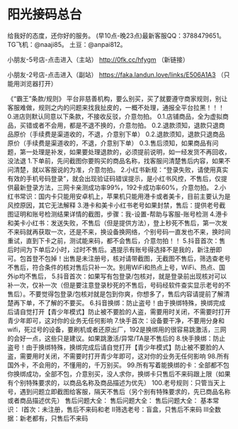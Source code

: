# 阳光接码总台
给我好的态度，还你好的服务。
(早10点-晚23点)最新客服QQ：3788479651。
TG飞机：@naaji85。
土豆：@anpai812。

小朋友-5号店-点击进入（主站）
http://0fk.cc/hfygm
（新链接）

小朋友-2号店-点击进入（副站）
https://faka.landun.love/links/E506A1A3
（只能用浏览器打开）

《“霸王”条款/规则》
平台非慈善机构，要么别买，买了就要遵守商家规则，别让客服难做，规则之内的问题来找我扯皮的，一概不处理，通报全平台拉黑！！！
0.进店则默认同意以下条款，不接收反驳，介意勿拍。
0.1.店铺商品，全为虚拟商品，买错或者不会用，都是不退不换的，介意勿拍。
0.2.退款须知，退款只退商品原价（手续费是渠道收的，不退，介意别下单）
0.2.退款须知，退款只退商品原价（手续费是渠道收的，不退，介意别下单）
0.3.售后须知，如果商品有问题，第一处理是补发，如果要处理退款的，必须提前说明，如一经发货不再回收，没法退
1.下单前，先问截图你要购买的商品名称，找客服问清楚售后内容，如果不问清楚，就以客服说的为准，介意勿拍。
2.小红书新规：“登录失败，请使用真实有效的手机号码登录”，就会出现验证码错误提示，是小红书风控，不售后，仅提供最新登录方法，三网卡亲测成功率99%，192卡成功率60%，介意勿拍。
2.小红书常识：国内卡只能用安卓机上，苹果机只能用港卡或者美卡，目前主要认为是风控原因，其它无法解释
3.港卡和美卡小红书老号如果封禁，售后：提供老号截图证明和账号检测结果详情的截图，步骤：我-设置-帮助与客服-账号检测
4.港卡和美卡小红书：发送失败，不售后（但是提供方法），登上秒死不售后，第一次发不来码就再获取一次，还是不来，换设备换网络，个别号码一直发也不来，换时间重试，直到下卡之前，测试能来码，都不会售后，介意勿拍！！
5.抖音首次：售后时间为下单后2小时，过时不售后。遇提示有账号得选择不是我的，新注册即可。包首登不包掉！出售是未注册号，核对请带截图，无截图不售后，筛选查老号不售后，符合条件的核对售后只补一次。别用WiFi和热点上号，WiFi、热点、国外ip均不售后，
5.抖音首次：如果写有包登录/包核对，就是登录前出现核对可以补一次，仅补一次（但是要注意登录秒死的不售后，号码经软件查实显示老号的不售后）。不要觉得包登录/包核对就是包到你爽，你想多了，售后内容请提前了解清楚再下单，不了解的不要买。
6.抖音换绑：防止盗号！﻿由于换绑特殊，换绑完成后请自觉打开【青少年模式】防止被不要脸的人盗，需要用时关闭，不需要时打开青少年即可，这对你的业务无任何影响
7.快手首次：设备要干净，不要用分身和wifi，死过号的设备，要刷机或者还原出厂，192是换绑用的很容易跳激活，三网的会好一点，这些只是建议。如果跳激活/异常/TA是不售后的
8.快手换绑：防止盗号！﻿由于换绑特殊，换绑完成后请自觉打开【青少年模式】防止被不要脸的人盗，需要用时关闭，不需要时打开青少年即可，这对你的业务无任何影响
98.所有国外卡，不会用的，不懂用的，千万别买。
99.所有写着能换绑的卡：全部都不包你换绑成功，全部不包，介意别买，没人求你，换绑卡只售后不来码跟上限（如果有个别特殊要求的，以商品名称及商品描述为优先）
100.老号规则：只管当天上号，遇到问题立即截图给客服，隔天不售后（另个别有特殊要求的，先已商品名称或者商品描述优先）
售后问题大全：
售后问题大全：
售后问题大全：
基本常识：
Ⅰ首次：未注册，售后不来码和老
Ⅱ筛选老号：盲盒，只售后不来码
Ⅲ全数据：新老都有，只售后不来码
